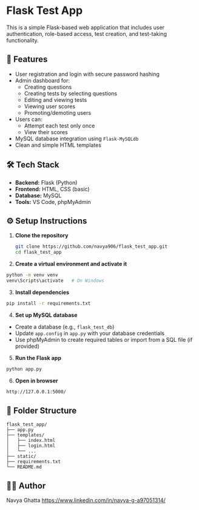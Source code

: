 
# Flask Test App

This is a simple Flask-based web application that includes user authentication, role-based access, test creation, and test-taking functionality.

## 🚀 Features

- User registration and login with secure password hashing
- Admin dashboard for:
  - Creating questions
  - Creating tests by selecting questions
  - Editing and viewing tests
  - Viewing user scores
  - Promoting/demoting users
- Users can:
  - Attempt each test only once
  - View their scores
- MySQL database integration using `Flask-MySQLdb`
- Clean and simple HTML templates

## 🛠️ Tech Stack

- **Backend:** Flask (Python)
- **Frontend:** HTML, CSS (basic)
- **Database:** MySQL
- **Tools:** VS Code, phpMyAdmin

## ⚙️ Setup Instructions

1. **Clone the repository**
   ```bash
   git clone https://github.com/navya906/flask_test_app.git
   cd flask_test_app
   
2. **Create a virtual environment and activate it**
  ```bash
  python -m venv venv
  venv\Scripts\activate   # On Windows
  ```

3. **Install dependencies**
  ```bash
  pip install -r requirements.txt
  ```

4. **Set up MySQL database**

- Create a database (e.g., `flask_test_db`)
- Update `app.config` in `app.py` with your database credentials
- Use phpMyAdmin to create required tables or import from a SQL file (if provided)

5. **Run the Flask app**
  ```bash
  python app.py
  ```

6. **Open in browser**
  ```bash
  http://127.0.0.1:5000/
  ```

## 📂 Folder Structure
```
flask_test_app/
├── app.py
├── templates/
│   ├── index.html
│   ├── login.html
│   └── ...
├── static/
├── requirements.txt
└── README.md
```

## 🙋‍♀️ Author
Navya Ghatta
https://www.linkedin.com/in/navya-g-a97051314/
